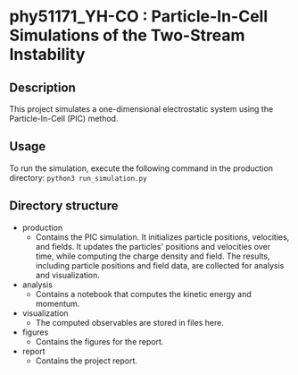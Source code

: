 # phy51171_YH-CO : Particle-In-Cell Simulations of the Two-Stream Instability

## Description
This project simulates a one-dimensional electrostatic system using the Particle-In-Cell (PIC) method. 

## Usage
To run the simulation, execute the following command in the production directory:
`python3 run_simulation.py`

## Directory structure

- production
  * Contains the  PIC simulation. It initializes particle positions, velocities, and fields. It updates the particles' positions and velocities over time, while computing the charge density and field. The results, including particle positions and field data, are collected for analysis and visualization.
- analysis
  * Contains a notebook that computes the kinetic energy and momentum. 
- visualization
  * The computed observables are stored in files here.
- figures
  * Contains the figures for the report.
- report
  * Contains the project report.








